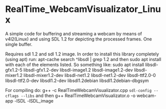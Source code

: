 # RealTime_WebcamVisualizator_Linux
A simple code for buffering and streaming a webcam by means of v4l2(Linux) and using SDL 1.2 for depicting the processed frames. One single buffer.

Requires sdl 1.2 and sdl 1.2 image. In order to install this library completely  (using apt) run:
apt-cache search ^libsdl | grep 1.2
and then sudo apt install with each of the elements listed. So something like:
sudo apt install libsdl-gfx1.2-5 libsdl-gfx1.2-dev libsdl-image1.2 libsdl-image1.2-dev libsdl-mixer1.2 libsdl-mixer1.2-dev libsdl-net1.2 libsdl-net1.2-dev libsdl-ttf2.0-0 libsdl-ttf2.0-dev libsdl1.2-dev libsdl1.2debian libsdl1.2debian-dbgsym

For compiling do:
g++ -c RealTimeWebcamVisualizator.cpp `sdl-config --cflags --libs`
and then
g++ RealTimeWebcamVisualizator.o -o webcam-app -lSDL -lSDL_image

